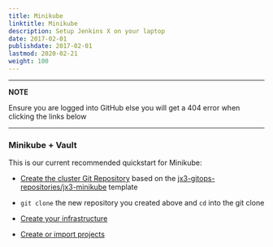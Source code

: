 ```yaml
---
title: Minikube
linktitle: Minikube
description: Setup Jenkins X on your laptop
date: 2017-02-01
publishdate: 2017-02-01
lastmod: 2020-02-21
weight: 100
---
```


---
**NOTE**

Ensure you are logged into GitHub else you will get a 404 error when clicking the links below

---

### Minikube + Vault

This is our current recommended quickstart for Minikube:

*  <a href="https://github.com/jx3-gitops-repositories/jx3-minikube/generate" target="github" class="btn bg-primary text-light">Create the cluster Git Repository</a> based on the [jx3-gitops-repositories/jx3-minikube](https://github.com/jx3-gitops-repositories/jx3-minikube/generate) template 

* `git clone` the new repository you created above and `cd`  into the git clone

*  <a href="/docs/v3/guides/infra/minikube/" 
    target="github" class="btn bg-primary text-light" 
    title="use your new git repository to create your cloud infrastructure and install Jenkins X">
    Create your infrastructure
  </a> 

*  <a href="/docs/v3/develop/create-project/" class="btn bg-primary text-light">Create or import projects</a> 
